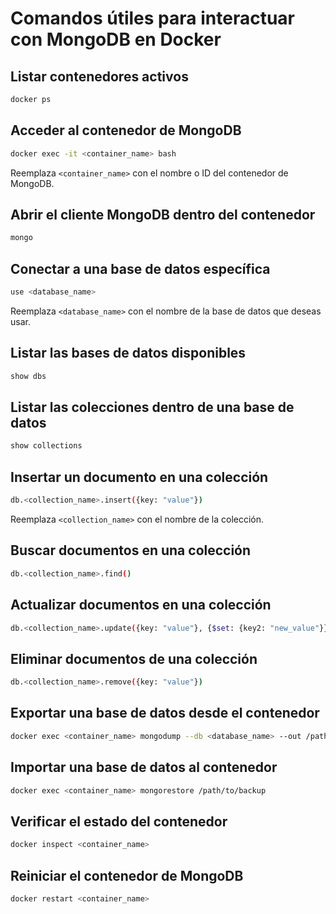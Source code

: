 # Comandos útiles para interactuar con MongoDB en Docker

## Listar contenedores activos

```bash
docker ps
```

## Acceder al contenedor de MongoDB

```bash
docker exec -it <container_name> bash
```

Reemplaza `<container_name>` con el nombre o ID del contenedor de MongoDB.

## Abrir el cliente MongoDB dentro del contenedor

```bash
mongo
```

## Conectar a una base de datos específica

```bash
use <database_name>
```

Reemplaza `<database_name>` con el nombre de la base de datos que deseas usar.

## Listar las bases de datos disponibles

```bash
show dbs
```

## Listar las colecciones dentro de una base de datos

```bash
show collections
```

## Insertar un documento en una colección

```bash
db.<collection_name>.insert({key: "value"})
```

Reemplaza `<collection_name>` con el nombre de la colección.

## Buscar documentos en una colección

```bash
db.<collection_name>.find()
```

## Actualizar documentos en una colección

```bash
db.<collection_name>.update({key: "value"}, {$set: {key2: "new_value"}})
```

## Eliminar documentos de una colección

```bash
db.<collection_name>.remove({key: "value"})
```

## Exportar una base de datos desde el contenedor

```bash
docker exec <container_name> mongodump --db <database_name> --out /path/to/backup
```

## Importar una base de datos al contenedor

```bash
docker exec <container_name> mongorestore /path/to/backup
```

## Verificar el estado del contenedor

```bash
docker inspect <container_name>
```

## Reiniciar el contenedor de MongoDB

```bash
docker restart <container_name>
```
